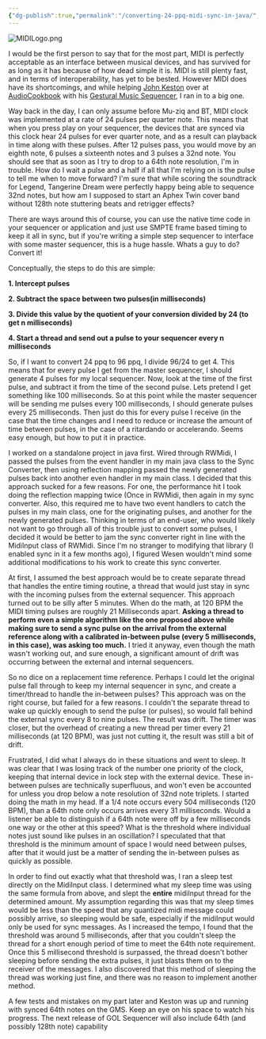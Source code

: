 ```yaml
---
{"dg-publish":true,"permalink":"/converting-24-ppq-midi-sync-in-java/","title":"Converting 24PPQ Midi Sync in Java/Processing","tags":["code","java","music","processing"],"created":"2009-05-11T03:20:11+00:00","updated":"2025-01-24T20:00:42.520-05:00"}
---
```


![MIDILogo.png](/img/user/assets/MIDILogo.png)

I would be the first person to say that for the most part, MIDI is perfectly acceptable as an interface between musical devices, and has survived for as long as it has because of how dead simple it is. MIDI is still plenty fast, and in terms of interoperability, has yet to be bested. However MIDI does have its shortcomings, and while helping [John Keston](http://audiocookbook.org/contributors/) over at [AudioCookbook](http://audiocookbook.org) with his [Gestural Music Sequencer](http://audiocookbook.org/sound_design/gms-live-loop-experiment/), I ran in to a big one.

Way back in the day, I can only assume before Mu-ziq and BT, MIDI clock was implemented at a rate of 24 pulses per quarter note. This means that when you press play on your sequencer, the devices that are synced via this clock hear 24 pulses for ever quarter note, and as a result can playback in time along with these pulses. After 12 pulses pass, you would move by an eighth note, 6 pulses a sixteenth notes and 3 pulses a 32nd note. You should see that as soon as I try to drop to a 64th note resolution, I'm in trouble. How do I wait a pulse and a half if all that I'm relying on is the pulse to tell me when to move forward? I'm sure that while scoring the soundtrack for Legend, Tangerine Dream were perfectly happy being able to sequence 32nd notes, but how am I supposed to start an Aphex Twin cover band without 128th note stuttering beats and retrigger effects?

There are ways around this of course, you can use the native time code in your sequencer or application and just use SMPTE frame based timing to keep it all in sync, but if you're writing a simple step sequencer to interface with some master sequencer, this is a huge hassle. Whats a guy to do? Convert it!

Conceptually, the steps to do this are simple:

**1. Intercept pulses**

**2. Subtract the space between two pulses(in milliseconds)**

**3. Divide this value by the quotient of your conversion divided by 24 (to get n milliseconds)**

**4. Start a thread and send out a pulse to your sequencer every n milliseconds**

So, if I want to convert 24 ppq to 96 ppq, I divide 96/24 to get 4. This means that for every pulse I get from the master sequencer, I should generate 4 pulses for my local sequencer. Now, look at the time of the first pulse, and subtract it from the time of the second pulse. Lets pretend I get something like 100 milliseconds. So at this point while the master sequencer will be sending me pulses every 100 milliseconds, I should generate pulses every 25 milliseconds. Then just do this for every pulse I receive (in the case that the time changes and I need to reduce or increase the amount of time between pulses, in the case of a ritardando or accelerando. Seems easy enough, but how to put it in practice.

I worked on a standalone project in java first. Wired through RWMidi, I passed the pulses from the event handler in my main java class to the Sync Converter, then using reflection mapping passed the newly generated pulses back into another even handler in my main class. I decided that this approach sucked for a few reasons. For one, the performance hit I took doing the reflection mapping twice (Once in RWMidi, then again in my sync converter. Also, this required me to have two event handlers to catch the pulses in my main class, one for the originating pulses, and another for the newly generated pulses. Thinking in terms of an end-user, who would likely not want to go through all of this trouble just to convert some pulses, I decided it would be better to jam the sync converter right in line with the MidiInput class of RWMidi. Since I'm no stranger to modifying that library (I enabled sync in it a few months ago), I figured Wesen wouldn't mind some additional modifications to his work to create this sync converter.

At first, I assumed the best approach would be to create separate thread that handles the entire timing routine, a thread that would just stay in sync with the incoming pulses from the external sequencer. This approach turned out to be silly after 5 minutes. When do the math, at 120 BPM the MIDI timing pulses are roughly 21 Milliseconds apart. **Asking a thread to perform even a simple algorithm like the one proposed above while making sure to send a sync pulse on the arrival from the external reference along with a calibrated in-between pulse (every 5 milliseconds, in this case), was asking too much.** I tried it anyway, even though the math wasn't working out, and sure enough, a significant amount of drift was occurring between the external and internal sequencers.

So no dice on a replacement time reference. Perhaps I could let the original pulse fall through to keep my internal sequencer in sync, and create a timer/thread to handle the in-between pulses? This approach was on the right course, but failed for a few reasons. I couldn't the separate thread to wake up quickly enough to send the pulse (or pulses), so would fall behind the external sync every 8 to nine pulses. The result was drift. The timer was closer, but the overhead of creating a new thread per timer every 21 milliseconds (at 120 BPM), was just not cutting it, the result was still a bit of drift.

Frustrated, I did what I always do in these situations and went to sleep. It was clear that I was losing track of the number one priority of the clock, keeping that internal device in lock step with the external device. These in-between pulses are technically superfluous, and won't even be accounted for unless you drop below a note resolution of 32nd note triplets. I started doing the math in my head. If a 1/4 note occurs every 504 milliseconds (120 BPM), than a 64th note only occurs arrives every 31 milliseconds. Would a listener be able to distinguish if a 64th note were off by a few milliseconds one way or the other at this speed? What is the threshold where individual notes just sound like pulses in an oscillation? I speculated that that threshold is the minimum amount of space I would need between pulses, after that it would just be a matter of sending the in-between pulses as quickly as possible.

In order to find out exactly what that threshold was, I ran a sleep test directly on the MidiInput class. I determined what my sleep time was using the same formula from above, and slept the **entire** midiInput thread for the determined amount. My assumption regarding this was that my sleep times would be less than the speed that any quantized midi message could possibly arrive, so sleeping would be safe, especially if the midiInput would only be used for sync messages. As I increased the tempo, I found that the threshold was around 5 milliseconds, after that you couldn't sleep the thread for a short enough period of time to meet the 64th note requirement. Once this 5 millisecond threshold is surpassed, the thread doesn't bother sleeping before sending the extra pulses, it just blasts them on to the receiver of the messages. I also discovered that this method of sleeping the thread was working just fine, and there was no reason to implement another method.

A few tests and mistakes on my part later and Keston was up and running with synced 64th notes on the GMS. Keep an eye on his space to watch his progress. The next release of GOL Sequencer will also include 64th (and possibly 128th note) capability